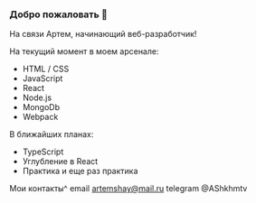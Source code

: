 ### Добро пожаловать 👋


На связи Артем, начинающий веб-разработчик!

На текущий момент в моем арсенале:

- HTML / CSS
- JavaScript
- React
- Node.js
- MongoDb
- Webpack

В ближайших планах: 
- TypeScript
- Углубление в React
- Практика и еще раз практика

Мои контакты^
email     artemshay@mail.ru
telegram  @AShkhmtv



